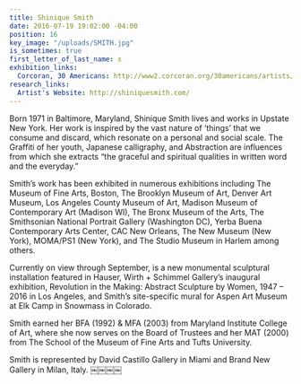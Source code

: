 ```yaml
---
title: Shinique Smith
date: 2016-07-19 19:02:00 -04:00
position: 16
key_image: "/uploads/SMITH.jpg"
is_sometimes: true
first_letter_of_last_name: s
exhibition_links:
  Corcoran, 30 Americans: http://www2.corcoran.org/30americans/artists/shinique-smith
research_links:
  Artist's Website: http://shiniquesmith.com/
---
```


Born 1971 in Baltimore, Maryland, Shinique Smith lives and works in Upstate New York. Her work is inspired by the vast nature of ‘things’ that we consume and discard, which resonate on a personal and social scale. The Graffiti of her youth, Japanese calligraphy, and Abstraction are influences from which she extracts “the graceful and spiritual qualities in written word and the everyday.”

Smith’s work has been exhibited in numerous exhibitions including The Museum of Fine Arts, Boston, The Brooklyn Museum of Art, Denver Art Museum, Los Angeles County Museum of Art, Madison Museum of Contemporary Art (Madison WI), The Bronx Museum of the Arts, The Smithsonian National Portrait Gallery (Washington DC), Yerba Buena Contemporary Arts Center, CAC New Orleans, The New Museum (New York), MOMA/PS1 (New York), and The Studio Museum in Harlem among others.

Currently on view through September, is a new monumental sculptural installation featured in Hauser, Wirth + Schimmel Gallery’s inaugural exhibition, Revolution in the Making: Abstract Sculpture by Women, 1947 – 2016 in Los Angeles, and Smith’s site-specific mural for Aspen Art Museum at Elk Camp in Snowmass in Colorado.

Smith earned her BFA (1992) & MFA (2003) from Maryland Institute College of Art, where she now serves on the Board of Trustees and her MAT (2000) from The School of the Museum of Fine Arts and Tufts University.

Smith is represented by David Castillo Gallery in Miami and Brand New Gallery in Milan, Italy.
￼￼￼￼